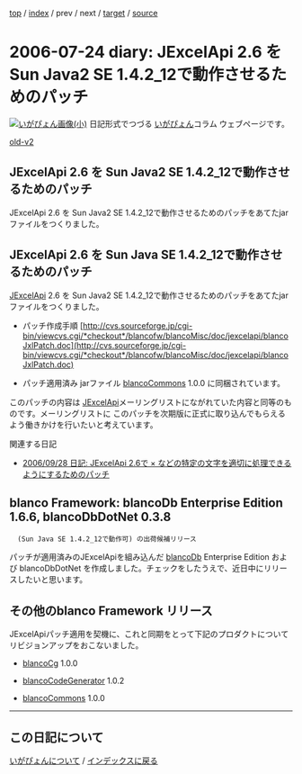 [top](https://igapyon.github.io/diary/) 
 / [index](https://igapyon.github.io/diary/2006/index.html) 
 / prev 
 / next 
 / [target](https://igapyon.github.io/diary/2006/ig060724.html) 
 / [source](https://github.com/igapyon/diary/blob/gh-pages/2006/ig060724.html.src.md) 

2006-07-24 diary: JExcelApi 2.6 を Sun Java2 SE 1.4.2_12で動作させるためのパッチ
=====================================================================================================
[![いがぴょん画像(小)](https://igapyon.github.io/diary/images/iga200306s.jpg "いがぴょん")](https://igapyon.github.io/diary/memo/memoigapyon.html) 日記形式でつづる [いがぴょん](https://igapyon.github.io/diary/memo/memoigapyon.html)コラム ウェブページです。

[old-v2](ig060724-orig.html)

## JExcelApi 2.6 を Sun Java2 SE 1.4.2_12で動作させるためのパッチ

JExcelApi 2.6 を Sun Java2 SE 1.4.2_12で動作させるためのパッチをあてたjarファイルをつくりました。


## JExcelApi 2.6 を Sun Java SE 1.4.2_12で動作させるためのパッチ

[JExcelApi](http://www.igapyon.jp/igapyon/diary/keyword/jexcelapi.html) 2.6 を Sun Java2 SE 1.4.2_12で動作させるためのパッチをあてたjarファイルをつくりました。

* パッチ作成手順
  [http://cvs.sourceforge.jp/cgi-bin/viewcvs.cgi/*checkout*/blancofw/blancoMisc/doc/jexcelapi/blancoJxlPatch.doc](http://cvs.sourceforge.jp/cgi-bin/viewcvs.cgi/*checkout*/blancofw/blancoMisc/doc/jexcelapi/blancoJxlPatch.doc)
  
* パッチ適用済み jarファイル
  [blancoCommons](http://www.igapyon.jp/blanco/blancocommons.html) 1.0.0 に同梱されています。

このパッチの内容は [JExcelApi](http://www.igapyon.jp/igapyon/diary/keyword/jexcelapi.html)メーリングリストにながれていた内容と同等のものです。メーリングリストに このパッチを次期版に正式に取り込んでもらえるよう働きかけを行いたいと考えています。

関連する日記

* [2006/09/28 日記: JExcelApi 2.6で × などの特定の文字を適切に処理できるようにするためのパッチ](ig060928.html)

## blanco Framework: blancoDb Enterprise Edition 1.6.6, blancoDbDotNet 0.3.8
      (Sun Java SE 1.4.2_12で動作可) の出荷候補リリース

パッチが適用済みのJExcelApiを組み込んだ [blancoDb](http://www.igapyon.jp/blanco/blancodb.html) Enterprise Edition および
blancoDbDotNet を作成しました。チェックをしたうえで、近日中にリリースしたいと思います。

## その他のblanco Framework リリース

JExcelApiパッチ適用を契機に、これと同期をとって下記のプロダクトについてリビジョンアップをおこないました。

* [blancoCg](http://www.igapyon.jp/blanco/blancocg.html) 1.0.0
  
* [blancoCodeGenerator](http://www.igapyon.jp/blanco/blancodownload.html#blancoCodeGenerator) 1.0.2
  
* [blancoCommons](http://www.igapyon.jp/blanco/blancocommons.html) 1.0.0

----------------------------------------------------------------------------------------------------

## この日記について
[いがぴょんについて](https://igapyon.github.io/diary/memo/memoigapyon.html) / [インデックスに戻る](https://igapyon.github.io/diary/idxall.html)
